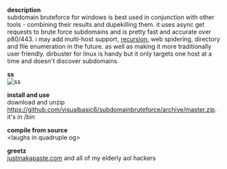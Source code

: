 **description**<br/>
subdomain bruteforce for windows is best used in conjunction with other tools - combining their results and dupekilling them.
it uses async get requests to brute force subdomains and is pretty fast and accurate over p80/443. 
i may add multi-host support, [recursion](https://www.google.com/search?q=recursion), web spidering, directory and
file enumeration in the future. as well as making it more traditionally user friendly. 
dirbuster for linux is handy but it only targets one host at a time and doesn't discover subdomains.<br/>

**ss**<br/>
![ss](https://github.com/visualbasic6/subdomain-bruteforce/raw/master/ss.png)

**install and use**<br/>
download and unzip https://github.com/visualbasic6/subdomainbruteforce/archive/master.zip. it's in /bin

**compile from source**<br/>
\<laughs in quadruple og\>

**greetz**<br/>
[justinakapaste.com](justinakapaste.com) and all of my elderly aol hackers
